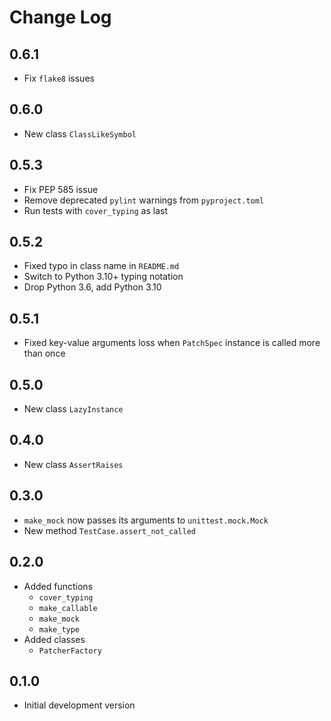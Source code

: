 # Change Log

## 0.6.1

* Fix `flake8` issues

## 0.6.0

* New class `ClassLikeSymbol`

## 0.5.3

* Fix PEP 585 issue
* Remove deprecated `pylint` warnings from `pyproject.toml`
* Run tests with `cover_typing` as last

## 0.5.2

* Fixed typo in class name in `README.md`
* Switch to Python 3.10+ typing notation
* Drop Python 3.6, add Python 3.10

## 0.5.1

* Fixed key-value arguments loss when `PatchSpec` instance is called more than
  once

## 0.5.0

* New class `LazyInstance`

## 0.4.0

* New class `AssertRaises`

## 0.3.0

* `make_mock` now passes its arguments to `unittest.mock.Mock`
* New method `TestCase.assert_not_called`

## 0.2.0

* Added functions
  * `cover_typing`
  * `make_callable`
  * `make_mock`
  * `make_type`
* Added classes
  * `PatcherFactory`

## 0.1.0

* Initial development version
